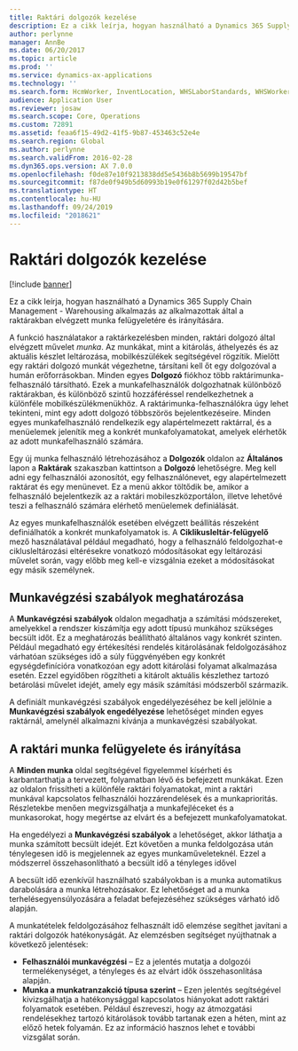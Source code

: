 ```yaml
---
title: Raktári dolgozók kezelése
description: Ez a cikk leírja, hogyan használható a Dynamics 365 Supply Chain Management - Warehousing alkalmazás az alkalmazottak által a raktárakban elvégzett munka felügyeletére és irányítására.
author: perlynne
manager: AnnBe
ms.date: 06/20/2017
ms.topic: article
ms.prod: ''
ms.service: dynamics-ax-applications
ms.technology: ''
ms.search.form: HcmWorker, InventLocation, WHSLaborStandards, WHSWorker, WHSWorkTable, WHSWorkTableListPage
audience: Application User
ms.reviewer: josaw
ms.search.scope: Core, Operations
ms.custom: 72891
ms.assetid: feaa6f15-49d2-41f5-9b87-453463c52e4e
ms.search.region: Global
ms.author: perlynne
ms.search.validFrom: 2016-02-28
ms.dyn365.ops.version: AX 7.0.0
ms.openlocfilehash: f0de87e10f9213838dd5e5436b8b5699b19547bf
ms.sourcegitcommit: f87de0f949b5d60993b19e0f61297f02d42b5bef
ms.translationtype: HT
ms.contentlocale: hu-HU
ms.lasthandoff: 09/24/2019
ms.locfileid: "2018621"
---
```

# <a name="manage-warehouse-workers"></a>Raktári dolgozók kezelése

[!include [banner](../includes/banner.md)]

Ez a cikk leírja, hogyan használható a Dynamics 365 Supply Chain Management - Warehousing alkalmazás az alkalmazottak által a raktárakban elvégzett munka felügyeletére és irányítására.

A funkció használatakor a raktárkezelésben minden, raktári dolgozó által elvégzett művelet *munka*. Az munkákat, mint a kitárolás, áthelyezés és az aktuális készlet leltározása, mobilkészülékek segítségével rögzítik. Mielőtt egy raktári dolgozó munkát végezhetne, társítani kell őt egy dolgozóval a humán erőforrásokban. Minden egyes **Dolgozó** fiókhoz több raktárimunka-felhasználó társítható. Ezek a munkafelhasználók dolgozhatnak különböző raktárakban, és különböző szintű hozzáféréssel rendelkezhetnek a különféle mobilkészülékmenükhöz. A raktárimunka-felhasználókra úgy lehet tekinteni, mint egy adott dolgozó többszörös bejelentkezéseire. Minden egyes munkafelhasználó rendelkezik egy alapértelmezett raktárral, és a menüelemek jelenítik meg a konkrét munkafolyamatokat, amelyek elérhetők az adott munkafelhasználó számára. 

Egy új munka felhasználó létrehozásához a **Dolgozók** oldalon az **Általános** lapon a **Raktárak** szakaszban kattintson a **Dolgozó** lehetőségre. Meg kell adni egy felhasználói azonosítót, egy felhasználónevet, egy alapértelmezett raktárat és egy menünevet. Ez a menü akkor töltődik be, amikor a felhasználó bejelentkezik az a raktári mobileszközportálon, illetve lehetővé teszi a felhasználó számára elérhető menüelemek definiálását. 

Az egyes munkafelhasználók esetében elvégzett beállítás részeként definiálhatók a konkrét munkafolyamatok is. A **Ciklikusleltár-felügyelő** mező használatával például megadható, hogy a felhasználó feldolgozhat-e ciklusleltározási eltérésekre vonatkozó módosításokat egy leltározási művelet során, vagy előbb meg kell-e vizsgálnia ezeket a módosításokat egy másik személynek.

## <a name="defining-labor-standards"></a>Munkavégzési szabályok meghatározása
A **Munkavégzési szabályok** oldalon megadhatja a számítási módszereket, amelyekkel a rendszer kiszámítja egy adott típusú munkához szükséges becsült időt. Ez a meghatározás beállítható általános vagy konkrét szinten. Például megadható egy értékesítési rendelés kitárolásának feldolgozásához várhatóan szükséges idő a súly függvényében egy konkrét egységdefinícióra vonatkozóan egy adott kitárolási folyamat alkalmazása esetén. Ezzel egyidőben rögzítheti a kitárolt aktuális készlethez tartozó betárolási művelet idejét, amely egy másik számítási módszerből származik. 

A definiált munkavégzési szabályok engedélyezéséhez be kell jelölnie a **Munkavégzési szabályok engedélyezése** lehetőséget minden egyes raktárnál, amelynél alkalmazni kívánja a munkavégzési szabályokat.

## <a name="monitoring-and-controlling-warehouse-work"></a>A raktári munka felügyelete és irányítása
A **Minden munka** oldal segítségével figyelemmel kísérheti és karbantarthatja a tervezett, folyamatban lévő és befejezett munkákat. Ezen az oldalon frissítheti a különféle raktári folyamatokat, mint a raktári munkával kapcsolatos felhasználói hozzárendelések és a munkaprioritás. Részletekbe menően megvizsgálhatja a munkafejléceket és a munkasorokat, hogy megértse az elvárt és a befejezett munkafolyamatokat. 

Ha engedélyezi a **Munkavégzési szabályok** a lehetőséget, akkor láthatja a munka számított becsült idejét. Ezt követően a munka feldolgozása után ténylegesen idő is megjelennek az egyes munkaműveleteknél. Ezzel a módszerrel összehasonlítható a becsült idő a tényleges idővel 

A becsült idő ezenkívül használható szabályokban is a munka automatikus darabolására a munka létrehozásakor. Ez lehetőséget ad a munka terhelésegyensúlyozására a feladat befejezéséhez szükséges várható idő alapján. 

A munkatételek feldolgozásához felhasznált idő elemzése segíthet javítani a raktári dolgozók hatékonyságát. Az elemzésben segítséget nyújthatnak a következő jelentések:

-   **Felhasználói munkavégzési** – Ez a jelentés mutatja a dolgozói termelékenységet, a tényleges és az elvárt idők összehasonlítása alapján.
-   **Munka a munkatranzakció típusa szerint** – Ezen jelentés segítségével kivizsgálhatja a hatékonysággal kapcsolatos hiányokat adott raktári folyamatok esetében. Például észreveszi, hogy az átmozgatási rendelésekhez tartozó kitárolások tovább tartanak ezen a héten, mint az előző hetek folyamán. Ez az információ hasznos lehet e további vizsgálat során.




